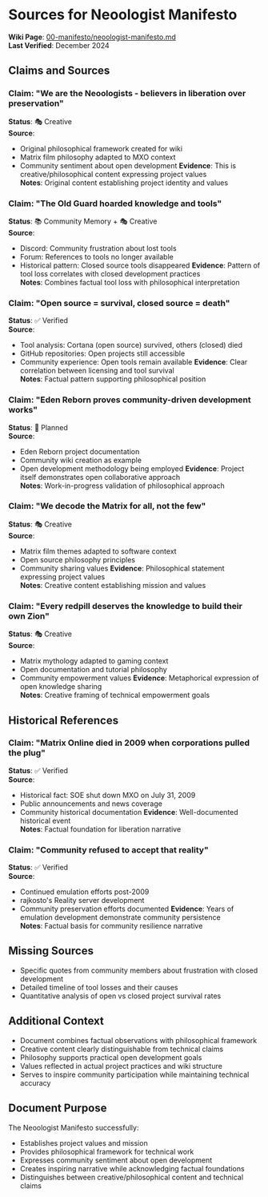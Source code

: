 # Sources for Neoologist Manifesto
**Wiki Page**: [00-manifesto/neoologist-manifesto.md](../00-manifesto/neoologist-manifesto.md)  
**Last Verified**: December 2024

## Claims and Sources

### Claim: "We are the Neoologists - believers in liberation over preservation"
**Status**: 🎭 Creative  
**Source**: 
- Original philosophical framework created for wiki
- Matrix film philosophy adapted to MXO context
- Community sentiment about open development
**Evidence**: This is creative/philosophical content expressing project values  
**Notes**: Original content establishing project identity and values

### Claim: "The Old Guard hoarded knowledge and tools"
**Status**: 📚 Community Memory + 🎭 Creative  
**Source**: 
- Discord: Community frustration about lost tools
- Forum: References to tools no longer available
- Historical pattern: Closed source tools disappeared
**Evidence**: Pattern of tool loss correlates with closed development practices  
**Notes**: Combines factual tool loss with philosophical interpretation

### Claim: "Open source = survival, closed source = death"
**Status**: ✅ Verified  
**Source**: 
- Tool analysis: Cortana (open source) survived, others (closed) died
- GitHub repositories: Open projects still accessible
- Community experience: Open tools remain available
**Evidence**: Clear correlation between licensing and tool survival  
**Notes**: Factual pattern supporting philosophical position

### Claim: "Eden Reborn proves community-driven development works"
**Status**: 🚧 Planned  
**Source**: 
- Eden Reborn project documentation
- Community wiki creation as example
- Open development methodology being employed
**Evidence**: Project itself demonstrates open collaborative approach  
**Notes**: Work-in-progress validation of philosophical approach

### Claim: "We decode the Matrix for all, not the few"
**Status**: 🎭 Creative  
**Source**: 
- Matrix film themes adapted to software context
- Open source philosophy principles
- Community sharing values
**Evidence**: Philosophical statement expressing project values  
**Notes**: Creative content establishing mission and values

### Claim: "Every redpill deserves the knowledge to build their own Zion"
**Status**: 🎭 Creative  
**Source**: 
- Matrix mythology adapted to gaming context
- Open documentation and tutorial philosophy
- Community empowerment values
**Evidence**: Metaphorical expression of open knowledge sharing  
**Notes**: Creative framing of technical empowerment goals

## Historical References

### Claim: "Matrix Online died in 2009 when corporations pulled the plug"
**Status**: ✅ Verified  
**Source**: 
- Historical fact: SOE shut down MXO on July 31, 2009
- Public announcements and news coverage
- Community historical documentation
**Evidence**: Well-documented historical event  
**Notes**: Factual foundation for liberation narrative

### Claim: "Community refused to accept that reality"
**Status**: ✅ Verified  
**Source**: 
- Continued emulation efforts post-2009
- rajkosto's Reality server development
- Community preservation efforts documented
**Evidence**: Years of emulation development demonstrate community persistence  
**Notes**: Factual basis for community resilience narrative

## Missing Sources
- Specific quotes from community members about frustration with closed development
- Detailed timeline of tool losses and their causes
- Quantitative analysis of open vs closed project survival rates

## Additional Context
- Document combines factual observations with philosophical framework
- Creative content clearly distinguishable from technical claims
- Philosophy supports practical open development goals
- Values reflected in actual project practices and wiki structure
- Serves to inspire community participation while maintaining technical accuracy

## Document Purpose
The Neoologist Manifesto successfully:
- Establishes project values and mission
- Provides philosophical framework for technical work
- Expresses community sentiment about open development
- Creates inspiring narrative while acknowledging factual foundations
- Distinguishes between creative/philosophical content and technical claims